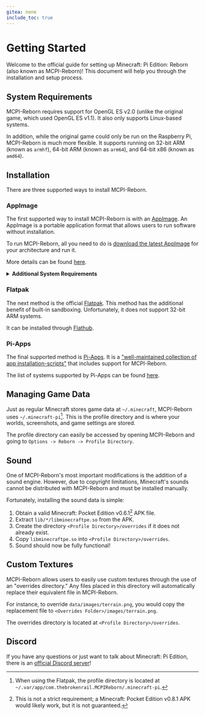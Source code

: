 ```yaml
---
gitea: none
include_toc: true
---
```


# Getting Started
Welcome to the official guide for setting up Minecraft: Pi Edition: Reborn (also known as MCPI-Reborn)! This document will help you through the installation and setup process.

## System Requirements
MCPI-Reborn requires support for OpenGL ES v2.0 (unlike the original game, which used OpenGL ES v1.1). It also only supports Linux-based systems.

In addition, while the original game could only be run on the Raspberry Pi, MCPI-Reborn is much more flexible. It supports running on 32-bit ARM (known as `armhf`), 64-bit ARM (known as `arm64`), and 64-bit x86 (known as `amd64`).

## Installation
There are three supported ways to install MCPI-Reborn.

### AppImage
The first supported way to install MCPI-Reborn is with an [AppImage](https://appimage.org). An AppImage is a portable application format that allows users to run software without installation.

To run MCPI-Reborn, all you need to do is [download the latest AppImage](https://gitea.thebrokenrail.com/minecraft-pi-reborn/minecraft-pi-reborn/releases/latest) for your architecture and run it.

More details can be found [here](https://docs.appimage.org/introduction/quickstart.html#how-to-run-an-appimage).

<details>
<summary><b>Additional System Requirements</b></summary>
The AppImage requires Debian Bullseye or higher. This is equivalent to Ubuntu 20.04.

It also requires some additional packages. To install them, run:
```sh
sudo apt install -y libopenal1 libglib2.0-0
```
</details>

### Flatpak
The next method is the official [Flatpak](https://www.flatpak.org/). This method has the additional benefit of built-in sandboxing. Unfortunately, it does not support 32-bit ARM systems.

It can be installed through [Flathub](https://flathub.org/apps/details/com.thebrokenrail.MCPIReborn).

### Pi-Apps
The final supported method is [Pi-Apps](https://github.com/Botspot/pi-apps). It is a ["well-maintained collection of app installation-scripts"](https://github.com/Botspot/pi-apps#:~:text=well-maintained%20collection%20of%20app%20installation-scripts) that includes support for MCPI-Reborn.

The list of systems supported by Pi-Apps can be found [here](https://github.com/Botspot/pi-apps?tab=readme-ov-file#supported-systems).

## Managing Game Data
Just as regular Minecraft stores game data at `~/.minecraft`, MCPI-Reborn uses `~/.minecraft-pi`[^1]. This is the profile directory and is where your worlds, screenshots, and game settings are stored.

The profile directory can easily be accessed by opening MCPI-Reborn and going to `Options -> Reborn -> Profile Directory`.

## Sound
One of MCPI-Reborn's most important modifications is the addition of a sound engine. However, due to copyright limitations, Minecraft's sounds cannot be distributed with MCPI-Reborn and must be installed manually.

Fortunately, installing the sound data is simple:
1. Obtain a valid Minecraft: Pocket Edition v0.6.1[^2] APK file.
2. Extract `lib/*/libminecraftpe.so` from the APK.
3. Create the directory `<Profile Directory>/overrides` if it does not already exist.
4. Copy `libminecraftpe.so` into `<Profile Directory>/overrides`.
5. Sound should now be fully functional!

## Custom Textures
MCPI-Reborn allows users to easily use custom textures through the use of an "overrides directory." Any files placed in this directory will automatically replace their equivalent file in MCPI-Reborn.

For instance, to override `data/images/terrain.png`, you would copy the replacement file to `<Overrides Folder>/images/terrain.png`.

The overrides directory is located at `<Profile Directory>/overrides`.

## Discord
If you have any questions or just want to talk about Minecraft: Pi Edition, there is an [official Discord server](https://discord.com/invite/aDqejQGMMy)!

[^1]: When using the Flatpak, the profile directory is located at `~/.var/app/com.thebrokenrail.MCPIReborn/.minecraft-pi`.
[^2]: This is not a strict requirement; a Minecraft: Pocket Edition v0.8.1 APK would likely work, but it is not guaranteed.